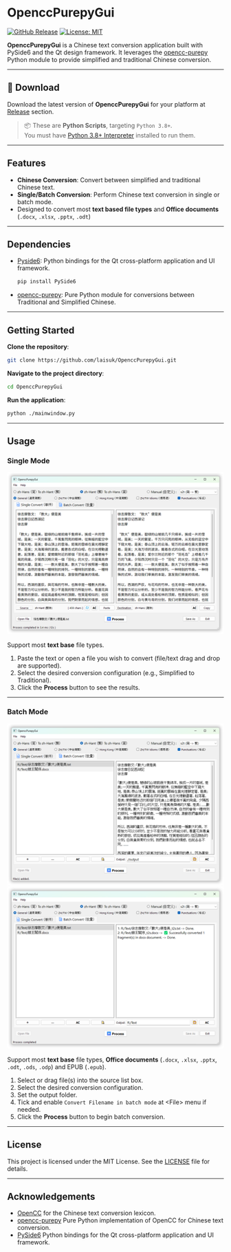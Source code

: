 # OpenccPurepyGui

[![GitHub Release](https://img.shields.io/github/v/release/laisuk/OpenccJPurepyGui?display_name=tag&sort=semver)](https://github.com/laisuk/OpenccPurepyGui/releases/latest)
[![License: MIT](https://img.shields.io/badge/License-MIT-blue.svg)](LICENSE)

**OpenccPurepyGui** is a Chinese text conversion application built with PySide6 and the Qt design framework. It
leverages
the [opencc-purepy](https://github.com/laisuk/opencc-purepy) Python module to provide simplified and traditional
Chinese conversion.

---

## 🚀 Download

Download the latest version of **OpenccPurepyGui** for your platform
at [Release](https://github.com/laisuk/OpenccPurepyGui/releases) section.

> 📦 These are **Python Scripts**, targeting `Python 3.8+`.  
> You must have [Python 3.8+ Interpreter](https://www.python.org/downloads/) installed to run them.

---

## Features

- **Chinese Conversion**: Convert between simplified and traditional Chinese text.
- **Single/Batch Conversion**: Perform Chinese text conversion in single or batch mode.
- Designed to convert most **text based file types** and **Office documents** (`.docx`, `.xlsx`, `.pptx`, `.odt`)

---

## Dependencies

- [Pyside6](https://wiki.qt.io/Qt_for_Python): Python bindings for the Qt cross-platform application and UI framework.
  ```bash
  pip install PySide6
  ```
- [opencc-purepy](https://github.com/laisuk/opencc-purepy): Pure Python module for conversions between Traditional and
  Simplified Chinese.

---

## Getting Started

**Clone the repository**:

```bash
git clone https://github.com/laisuk/OpenccPurepyGui.git
```

**Navigate to the project directory**:

```bash
cd OpenccPurepyGui
```

**Run the application**:

```bash
python ./mainwindow.py
```

---

## Usage

### Single Mode

![image01](./assets/image01.png)

Support most **text base** file types.

1. Paste the text or open a file you wish to convert (file/text drag and drop are supported).
2. Select the desired conversion configuration (e.g., Simplified to Traditional).
3. Click the **Process** button to see the results.

---

### Batch Mode

![image02](./assets/image02.png)
![image03](./assets/image03.png)

Support most **text base** file types, **Office documents** (`.docx`, `.xlsx`, `.pptx`, `.odt`, `.ods`, `.odp`) and
EPUB (`.epub`).

1. Select or drag file(s) into the source list box.
2. Select the desired conversion configuration.
3. Set the output folder.
4. Tick and enable `Convert Filename in batch mode` at \<File\> menu if needed.
5. Click the **Process** button to begin batch conversion.

---

## License

This project is licensed under the MIT License. See the [LICENSE](./LICENSE) file for details.

---

## Acknowledgements

- [OpenCC](https://github.com/BYVoid/OpenCC) for the Chinese text conversion lexicon.
- [opencc-purepy](https://github.com/laisuk/opencc-purepy) Pure Python implementation of OpenCC for Chinese text
  conversion.
- [PySide6](https://wiki.qt.io/Qt_for_Python) Python bindings for the Qt cross-platform application and UI framework.
